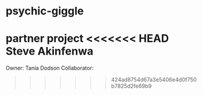 # psychic-giggle
partner project
<<<<<<< HEAD
Steve Akinfenwa
=======

Owner: Tania Dodson
Collaborator: 
>>>>>>> 424ad8754d67a3e5406e4d0f750b7825d2fe69b9
